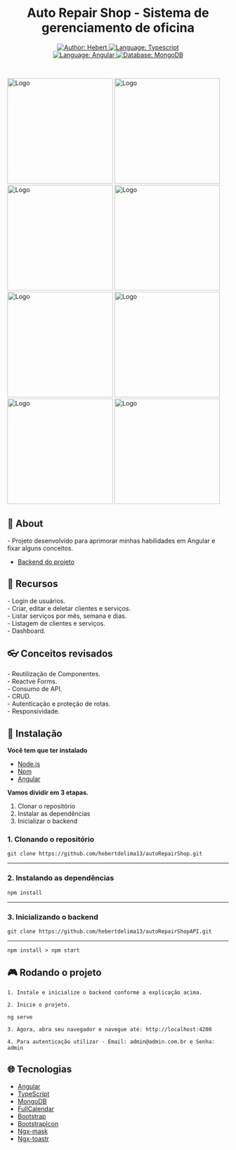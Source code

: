 <h1 align="center">	
    Auto Repair Shop - Sistema de gerenciamento de oficina
</h1>

<div>
    <p align="center">
    <a href="http://linkedin.com/in/hebert-fernandes/" target="_blank">
        <img src="https://img.shields.io/static/v1?label=Author&message=Hebert&color=00ba6d&style=for-the-badge&logo=LinkedIn" alt="Author: Hebert">
    </a>
    <a href="#">
        <img src="https://img.shields.io/static/v1?label=Language&message=Typescript&color=blue&style=for-the-badge&logo=Typescript" alt="Language: Typescript">
    </a>
  <br>
    <a  href="#">
      <img  src="https://img.shields.io/static/v1?label=Framework&message=Angular&color=e23237&style=for-the-badge&logo=Angular"  alt="Language: Angular">
    </a>
    <a href="#">
      <img  src="https://img.shields.io/static/v1?label=Database&message=MongoDB&color=greenc&style=for-the-badge&logo=MongoDB"  alt="Database: MongoDB">
    </a>
    </p>
    <br>
</div>

<a href='https://www.imagemhost.com.br/images/2022/12/12/login.png'><img src="https://www.imagemhost.com.br/images/2022/12/12/login.png"  alt="Logo"  width="240"></a>
<a href="https://www.imagemhost.com.br/images/2022/12/12/mes.png"><img src="https://www.imagemhost.com.br/images/2022/12/12/mes.png"  alt="Logo"  width="240"></a>
<a href="https://www.imagemhost.com.br/images/2022/12/12/semana.png"><img src="https://www.imagemhost.com.br/images/2022/12/12/semana.png"  alt="Logo"  width="240"></a>
<a href="https://www.imagemhost.com.br/images/2022/12/12/lista.png"><img src="https://www.imagemhost.com.br/images/2022/12/12/lista.png"  alt="Logo"  width="240"></a>
<a href="https://www.imagemhost.com.br/images/2022/12/12/lista.png"><img src="https://www.imagemhost.com.br/images/2022/12/12/sidebar.png"  alt="Logo"  width="240"></a>
<a href="https://www.imagemhost.com.br/images/2022/12/12/clientes.png"><img src="https://www.imagemhost.com.br/images/2022/12/12/clientes.png"  alt="Logo"  width="240"></a>
<a href="https://www.imagemhost.com.br/images/2022/12/12/clientes2.png"><img src="https://www.imagemhost.com.br/images/2022/12/12/clientes2.png"  alt="Logo"  width="240"></a>
<a href="https://www.imagemhost.com.br/images/2022/12/12/servicos.png"><img src="https://www.imagemhost.com.br/images/2022/12/12/servicos.png"  alt="Logo"  width="240"></a>
<br>

## 📌 About

<div>
- Projeto desenvolvido para aprimorar minhas habilidades em Angular e fixar alguns conceitos.

- [Backend do projeto](https://github.com/hebertdelima13/autoRepairShopAPI)

</div>

## 🚀 Recursos

 <p align="left">
    - Login de usuários. <br>
    - Criar, editar e deletar clientes e serviços.<br>
    - Listar serviços por mês, semana e dias.<br>
    - Listagem de clientes e serviços.<br>
    - Dashboard.
 </p>

## 👓 Conceitos revisados

 <p align="left">
    - Reutilização de Componentes.<br>
    - Reactve Forms.<br>
    - Consumo de API.<br>
    - CRUD.<br>
    - Autenticação e proteção de rotas.<br>
    - Responsividade.
 </p>

## 📕 Instalação

<p align="center">

**Você tem que ter instalado**

- [Node.js](https://nodejs.org/en/)
- [Npm](https://www.npmjs.com/)
- [Angular](https://angular.io/guide/setup-local)

**Vamos dividir em 3 etapas.**

1. Clonar o repositório
2. Instalar as dependências
3. Inicializar o backend
</p>

### 1. Clonando o repositório

```
git clone https://github.com/hebertdelima13/autoRepairShop.git
```

---

### 2. Instalando as dependências

```
npm install
```

---

### 3. Inicializando o backend

```
git clone https://github.com/hebertdelima13/autoRepairShopAPI.git
```

---

```
npm install > npm start
```

## 🎮 Rodando o projeto

```
1. Instale e inicialize o backend conforme a explicação acima.
```

```
2. Inicie o projeto.

ng serve
```

```
3. Agora, abra seu navegador e navegue até: http://localhost:4200
```

```
4. Para autenticação utilizar - Email: admin@admin.com.br e Senha: admin
```

## 🌐 Tecnologias

- [Angular](https://angular.io/)
- [TypeScript](https://www.typescriptlang.org/)
- [MongoDB](http://mongodb.com)
- [FullCalendar](http://fullcalendar.io)
- [Bootstrap](http://getbootstrap.com)
- [BootstrapIcon](http://icons.getbootstrap.com)
- [Ngx-mask](https://www.npmjs.com/package/ngx-mask)
- [Ngx-toastr](https://www.npmjs.com/package/ngx-toastr)
